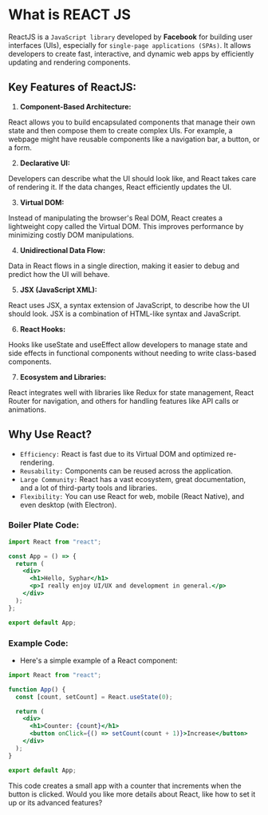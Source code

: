 # What is REACT JS

ReactJS is a `JavaScript library` developed by **Facebook** for building user interfaces (UIs), especially for `single-page applications (SPAs)`. It allows developers to create fast, interactive, and dynamic web apps by efficiently updating and rendering components.

## Key Features of ReactJS:

1. **Component-Based Architecture:**

React allows you to build encapsulated components that manage their own state and then compose them to create complex UIs. For example, a webpage might have reusable components like a navigation bar, a button, or a form.

2. **Declarative UI:**

Developers can describe what the UI should look like, and React takes care of rendering it. If the data changes, React efficiently updates the UI.

3. **Virtual DOM:**

Instead of manipulating the browser's Real DOM, React creates a lightweight copy called the Virtual DOM. This improves performance by minimizing costly DOM manipulations.

4. **Unidirectional Data Flow:**

Data in React flows in a single direction, making it easier to debug and predict how the UI will behave.

5. **JSX (JavaScript XML):**

React uses JSX, a syntax extension of JavaScript, to describe how the UI should look. JSX is a combination of HTML-like syntax and JavaScript.

6. **React Hooks:**

Hooks like useState and useEffect allow developers to manage state and side effects in functional components without needing to write class-based components.

7. **Ecosystem and Libraries:**

React integrates well with libraries like Redux for state management, React Router for navigation, and others for handling features like API calls or animations.

## Why Use React?

- `Efficiency:` React is fast due to its Virtual DOM and optimized re-rendering.
- `Reusability:` Components can be reused across the application.
- `Large Community:` React has a vast ecosystem, great documentation, and a lot of third-party tools and libraries.
- `Flexibility:` You can use React for web, mobile (React Native), and even desktop (with Electron).

### Boiler Plate Code:

```jsx
import React from "react";

const App = () => {
  return (
    <div>
      <h1>Hello, Syphar</h1>
      <p>I really enjoy UI/UX and development in general.</p>
    </div>
  );
};

export default App;
```

### Example Code:

- Here's a simple example of a React component:

```jsx
import React from "react";

function App() {
  const [count, setCount] = React.useState(0);

  return (
    <div>
      <h1>Counter: {count}</h1>
      <button onClick={() => setCount(count + 1)}>Increase</button>
    </div>
  );
}

export default App;
```

This code creates a small app with a counter that increments when the button is clicked.
Would you like more details about React, like how to set it up or its advanced features?
